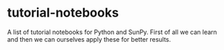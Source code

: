 # tutorial-notebooks
A list of tutorial notebooks for Python and SunPy.
First of all we can learn and then we can ourselves apply these for better results.
